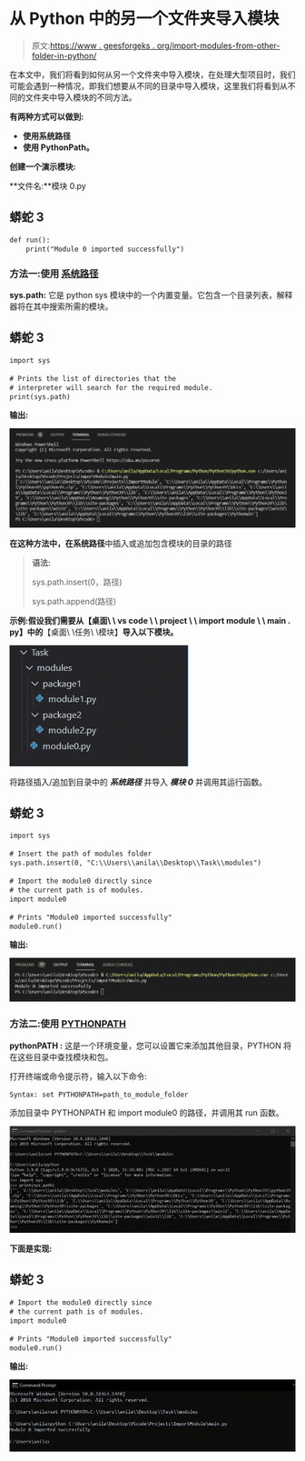 # 从 Python 中的另一个文件夹导入模块

> 原文:[https://www . geesforgeks . org/import-modules-from-other-folder-in-python/](https://www.geeksforgeeks.org/import-modules-from-another-folder-in-python/)

在本文中，我们将看到如何从另一个文件夹中导入模块，在处理大型项目时，我们可能会遇到一种情况，即我们想要从不同的目录中导入模块，这里我们将看到从不同的文件夹中导入模块的不同方法。

**有两种方式可以做到:**

*   **使用系统路径**
*   **使用 PythonPath。**

**创建一个演示模块:**

**文件名:**模块 0.py

## 蟒蛇 3

```
def run():
    print("Module 0 imported successfully")
```

### **方法一:使用** [**系统路径**](https://www.geeksforgeeks.org/sys-path-in-python/)

**sys.path:** 它是 python sys 模块中的一个内置变量。它包含一个目录列表，解释器将在其中搜索所需的模块。

## 蟒蛇 3

```
import sys

# Prints the list of directories that the 
# interpreter will search for the required module. 
print(sys.path)
```

**输出:**

![](img/b93d44828e1d841f4bab41ccaef1848c.png)

**在这种方法中，在系统路径**中插入或追加包含模块的目录的路径

> **语法:**
> 
> sys.path.insert(0，路径)
> 
> sys.path.append(路径)

**示例:**假设我们需要从**【桌面\ \ vs code \ \ project \ \ import module \ \ main . py】中的**【桌面\ \任务\ \模块】**导入以下模块。**

![](img/ad5e5e97d0bdb3d9c9692fce8f33e08e.png)

将路径插入/追加到目录中的 ***系统路径*** 并导入 ***模块 0*** 并调用其运行函数。

## 蟒蛇 3

```
import sys

# Insert the path of modules folder 
sys.path.insert(0, "C:\\Users\\anila\\Desktop\\Task\\modules")

# Import the module0 directly since 
# the current path is of modules.
import module0

# Prints "Module0 imported successfully"
module0.run()
```

**输出:**

![](img/3bc91b8d7e0811be7770188019df19a4.png)

### 方法二:使用 [PYTHONPATH](https://www.geeksforgeeks.org/pythonpath-environment-variable-in-python/)

**pythonPATH :** 这是一个环境变量，您可以设置它来添加其他目录，PYTHON 将在这些目录中查找模块和包。

打开终端或命令提示符，输入以下命令:

```
Syntax: set PYTHONPATH=path_to_module_folder
```

添加目录中 PYTHONPATH 和 import module0 的路径，并调用其 run 函数。

![](img/5a465977bea255150b84e59a2ef7b506.png)

**下面是实现:**

## 蟒蛇 3

```
# Import the module0 directly since 
# the current path is of modules.
import module0

# Prints "Module0 imported successfully"
module0.run()
```

**输出:**

![](img/d5c802b1fe8869e1d92b7af9c61e3d1f.png)